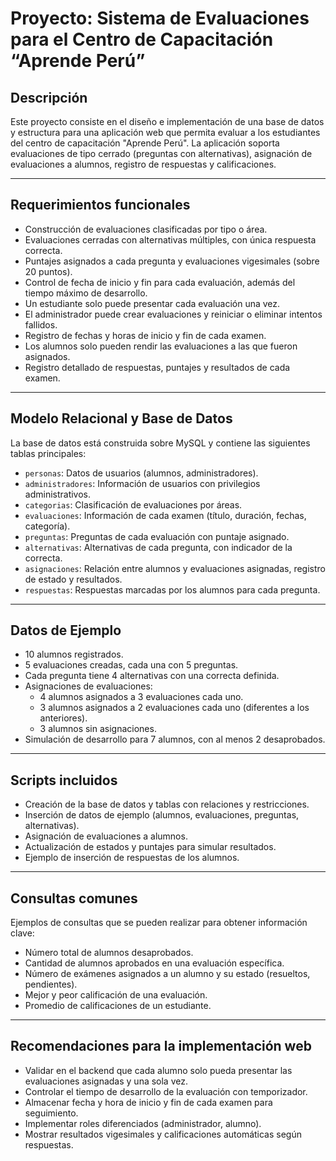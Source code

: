 # Proyecto: Sistema de Evaluaciones para el Centro de Capacitación “Aprende Perú”

## Descripción
Este proyecto consiste en el diseño e implementación de una base de datos y estructura para una aplicación web que permita evaluar a los estudiantes del centro de capacitación "Aprende Perú". La aplicación soporta evaluaciones de tipo cerrado (preguntas con alternativas), asignación de evaluaciones a alumnos, registro de respuestas y calificaciones.

---

## Requerimientos funcionales
- Construcción de evaluaciones clasificadas por tipo o área.
- Evaluaciones cerradas con alternativas múltiples, con única respuesta correcta.
- Puntajes asignados a cada pregunta y evaluaciones vigesimales (sobre 20 puntos).
- Control de fecha de inicio y fin para cada evaluación, además del tiempo máximo de desarrollo.
- Un estudiante solo puede presentar cada evaluación una vez.
- El administrador puede crear evaluaciones y reiniciar o eliminar intentos fallidos.
- Registro de fechas y horas de inicio y fin de cada examen.
- Los alumnos solo pueden rendir las evaluaciones a las que fueron asignados.
- Registro detallado de respuestas, puntajes y resultados de cada examen.

---

## Modelo Relacional y Base de Datos

La base de datos está construida sobre MySQL y contiene las siguientes tablas principales:

- `personas`: Datos de usuarios (alumnos, administradores).
- `administradores`: Información de usuarios con privilegios administrativos.
- `categorias`: Clasificación de evaluaciones por áreas.
- `evaluaciones`: Información de cada examen (título, duración, fechas, categoría).
- `preguntas`: Preguntas de cada evaluación con puntaje asignado.
- `alternativas`: Alternativas de cada pregunta, con indicador de la correcta.
- `asignaciones`: Relación entre alumnos y evaluaciones asignadas, registro de estado y resultados.
- `respuestas`: Respuestas marcadas por los alumnos para cada pregunta.

---

## Datos de Ejemplo

- 10 alumnos registrados.
- 5 evaluaciones creadas, cada una con 5 preguntas.
- Cada pregunta tiene 4 alternativas con una correcta definida.
- Asignaciones de evaluaciones:
  - 4 alumnos asignados a 3 evaluaciones cada uno.
  - 3 alumnos asignados a 2 evaluaciones cada uno (diferentes a los anteriores).
  - 3 alumnos sin asignaciones.
- Simulación de desarrollo para 7 alumnos, con al menos 2 desaprobados.

---

## Scripts incluidos

- Creación de la base de datos y tablas con relaciones y restricciones.
- Inserción de datos de ejemplo (alumnos, evaluaciones, preguntas, alternativas).
- Asignación de evaluaciones a alumnos.
- Actualización de estados y puntajes para simular resultados.
- Ejemplo de inserción de respuestas de los alumnos.

---

## Consultas comunes

Ejemplos de consultas que se pueden realizar para obtener información clave:

- Número total de alumnos desaprobados.
- Cantidad de alumnos aprobados en una evaluación específica.
- Número de exámenes asignados a un alumno y su estado (resueltos, pendientes).
- Mejor y peor calificación de una evaluación.
- Promedio de calificaciones de un estudiante.

---

## Recomendaciones para la implementación web

- Validar en el backend que cada alumno solo pueda presentar las evaluaciones asignadas y una sola vez.
- Controlar el tiempo de desarrollo de la evaluación con temporizador.
- Almacenar fecha y hora de inicio y fin de cada examen para seguimiento.
- Implementar roles diferenciados (administrador, alumno).
- Mostrar resultados vigesimales y calificaciones automáticas según respuestas.
 